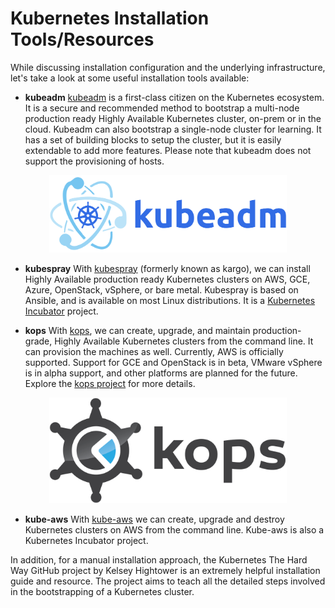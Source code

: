 # **Kubernetes Installation Tools/Resources**

While discussing installation configuration and the underlying infrastructure, let's take a look at some useful installation tools available:

- **kubeadm**
  <a href="https://kubernetes.io/docs/setup/production-environment/tools/kubeadm/" target="_">kubeadm</a> is a first-class citizen on the Kubernetes ecosystem. It is a secure and recommended method to bootstrap a multi-node production ready Highly Available Kubernetes cluster, on-prem or in the cloud. Kubeadm can also bootstrap a single-node cluster for learning. It has a set of building blocks to setup the cluster, but it is easily extendable to add more features. Please note that kubeadm does not support the provisioning of hosts.

<div align="center">
<img src="../assets/kubeadm.png" alt="kubeadm" width="380">
</div>

- **kubespray**
With <a href="https://kubernetes.io/docs/setup/production-environment/tools/kubespray/" target="_">kubespray</a> (formerly known as kargo), we can install Highly Available production ready Kubernetes clusters on AWS, GCE, Azure, OpenStack, vSphere, or bare metal. Kubespray is based on Ansible, and is available on most Linux distributions. It is a <a href="https://github.com/kubernetes-sigs/kubespray" target="_blank">Kubernetes Incubator</a> project. 

- **kops**
With <a href="https://kubernetes.io/docs/setup/production-environment/tools/kops/" target="_">kops</a>, we can create, upgrade, and maintain production-grade, Highly Available Kubernetes clusters from the command line. It can provision the machines as well. Currently, AWS is officially supported. Support for GCE and OpenStack is in beta, VMware vSphere is in alpha support, and other platforms are planned for the future. Explore the <a href="https://github.com/kubernetes/kops" target="_blank">kops project</a> for more details.

<div align="center">
<img src="../assets/kops.png" alt="kubeadm" width="380">
</div>

- **kube-aws**
With <a href="https://github.com/kubernetes-retired/kube-aws" target="_blank">kube-aws</a> we can create, upgrade and destroy Kubernetes clusters on AWS from the command line. Kube-aws is also a Kubernetes Incubator project.

In addition, for a manual installation approach, the Kubernetes The Hard Way GitHub project by Kelsey Hightower is an extremely helpful installation guide and resource. The project aims to teach all the detailed steps involved in the bootstrapping of a Kubernetes cluster. 
